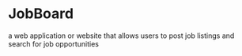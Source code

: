 # JobBoard
a web application or website that allows users to post job listings and search for job opportunities
